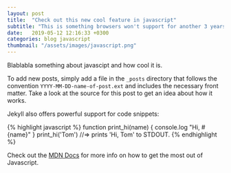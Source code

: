 ```yaml
---
layout: post
title:  "Check out this new cool feature in javascript"
subtitle: "This is something browsers won't support for another 3 years"
date:   2019-05-12 12:16:33 +0300
categories: blog javascript
thumbnail: "/assets/images/javascript.png"
---
```

Blablabla something about javascipt and how cool it is.

To add new posts, simply add a file in the `_posts` directory that follows the convention `YYYY-MM-DD-name-of-post.ext` and includes the necessary front matter. Take a look at the source for this post to get an idea about how it works.

Jekyll also offers powerful support for code snippets:

{% highlight javascript %}
function print_hi(name) {
  console.log "Hi, #{name}"
}
print_hi('Tom')
//=> prints 'Hi, Tom' to STDOUT.
{% endhighlight %}

Check out the [MDN Docs][mdn-docs] for more info on how to get the most out of Javascript.

[mdn-docs]: https://developer.mozilla.org
